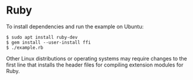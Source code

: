 # Ruby

To install dependencies and run the example on Ubuntu:

```
$ sudo apt install ruby-dev
$ gem install --user-install ffi
$ ./example.rb
```

Other Linux distributions or operating systems may require changes
to the first line that installs the header files for compiling
extension modules for Ruby.
